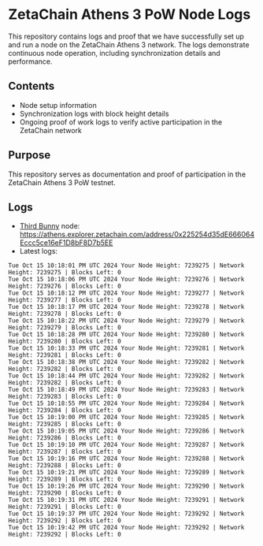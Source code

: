 # ZetaChain Athens 3 PoW Node Logs
This repository contains logs and proof that we have successfully set up and run a node on the ZetaChain Athens 3 network. The logs demonstrate continuous node operation, including synchronization details and performance.

## Contents
- Node setup information
- Synchronization logs with block height details
- Ongoing proof of work logs to verify active participation in the ZetaChain network

## Purpose
This repository serves as documentation and proof of participation in the ZetaChain Athens 3 PoW testnet.

## Logs

- [Third Bunny](https://thirdbunny.xyz/) node: https://athens.explorer.zetachain.com/address/0x225254d35dE666064Eccc5ce16eF1D8bF8D7b5EE
- Latest logs:
```
Tue Oct 15 10:18:01 PM UTC 2024 Your Node Height: 7239275 | Network Height: 7239275 | Blocks Left: 0
Tue Oct 15 10:18:06 PM UTC 2024 Your Node Height: 7239276 | Network Height: 7239276 | Blocks Left: 0
Tue Oct 15 10:18:12 PM UTC 2024 Your Node Height: 7239277 | Network Height: 7239277 | Blocks Left: 0
Tue Oct 15 10:18:17 PM UTC 2024 Your Node Height: 7239278 | Network Height: 7239278 | Blocks Left: 0
Tue Oct 15 10:18:22 PM UTC 2024 Your Node Height: 7239279 | Network Height: 7239279 | Blocks Left: 0
Tue Oct 15 10:18:28 PM UTC 2024 Your Node Height: 7239280 | Network Height: 7239280 | Blocks Left: 0
Tue Oct 15 10:18:33 PM UTC 2024 Your Node Height: 7239281 | Network Height: 7239281 | Blocks Left: 0
Tue Oct 15 10:18:38 PM UTC 2024 Your Node Height: 7239282 | Network Height: 7239282 | Blocks Left: 0
Tue Oct 15 10:18:44 PM UTC 2024 Your Node Height: 7239282 | Network Height: 7239282 | Blocks Left: 0
Tue Oct 15 10:18:49 PM UTC 2024 Your Node Height: 7239283 | Network Height: 7239283 | Blocks Left: 0
Tue Oct 15 10:18:55 PM UTC 2024 Your Node Height: 7239284 | Network Height: 7239284 | Blocks Left: 0
Tue Oct 15 10:19:00 PM UTC 2024 Your Node Height: 7239285 | Network Height: 7239285 | Blocks Left: 0
Tue Oct 15 10:19:05 PM UTC 2024 Your Node Height: 7239286 | Network Height: 7239286 | Blocks Left: 0
Tue Oct 15 10:19:10 PM UTC 2024 Your Node Height: 7239287 | Network Height: 7239287 | Blocks Left: 0
Tue Oct 15 10:19:16 PM UTC 2024 Your Node Height: 7239288 | Network Height: 7239288 | Blocks Left: 0
Tue Oct 15 10:19:21 PM UTC 2024 Your Node Height: 7239289 | Network Height: 7239289 | Blocks Left: 0
Tue Oct 15 10:19:26 PM UTC 2024 Your Node Height: 7239290 | Network Height: 7239290 | Blocks Left: 0
Tue Oct 15 10:19:31 PM UTC 2024 Your Node Height: 7239291 | Network Height: 7239291 | Blocks Left: 0
Tue Oct 15 10:19:37 PM UTC 2024 Your Node Height: 7239292 | Network Height: 7239292 | Blocks Left: 0
Tue Oct 15 10:19:42 PM UTC 2024 Your Node Height: 7239292 | Network Height: 7239292 | Blocks Left: 0
```
